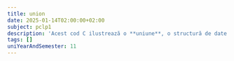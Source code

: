 ```yaml
---
title: union
date: 2025-01-14T02:00:00+02:00
subject: pclp1
description: 'Acest cod C ilustrează o **uniune**, o structură de date unde toți membrii partajează aceeași locație de memorie. Aceasta optimizează utilizarea memoriei, permițând ca doar un membru să fie activ la un moment dat.'
tags: []
uniYearAndSemester: 11
---
```


